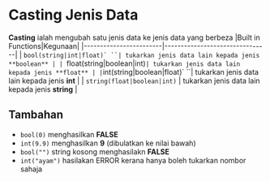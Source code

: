 # Casting Jenis Data

**Casting** ialah mengubah satu jenis data ke jenis data yang berbeza
|Built in Functions|Kegunaan|
|------------------------|--------------------------------|
| ```bool(string|int|float)` ``| tukarkan jenis data lain kepada jenis **boolean** |
| ```float(string|boolean|int)``` | tukarkan jenis data lain kepada jenis **float** |
| ```int(string|boolean|float)` ``| tukarkan jenis data lain kepada jenis **int** |
| ```string(float|boolean|int)``` | tukarkan jenis data lain kepada jenis **string** |

## Tambahan
+ `bool(0)` menghasilkan **FALSE**
+ `int(9.9)` menghasilkan **9** (dibulatkan ke nilai bawah)
+ `bool("")` string kosong menghasilakn **FALSE**
+ `int("ayam")` hasilakan ERROR kerana hanya boleh tukarkan nombor sahaja